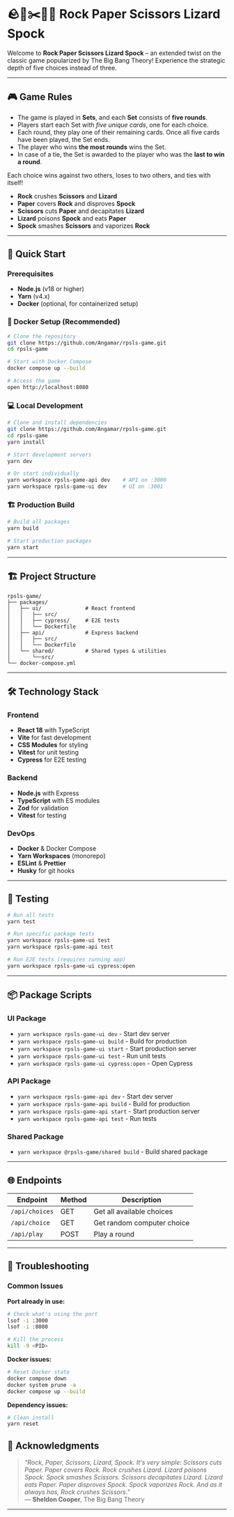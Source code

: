 # 🪨📄✂️🦎🖖 Rock Paper Scissors Lizard Spock

Welcome to **Rock Paper Scissors Lizard Spock** – an extended twist on the classic game popularized by The Big Bang Theory! Experience the strategic depth of five choices instead of three.

---

## 🎮 Game Rules

- The game is played in **Sets**, and each **Set** consists of **five rounds**.
- Players start each Set with _five unique cards_, one for each choice.
- Each round, they play one of their remaining cards. Once all five cards have been played, the Set ends.
- The player who wins **the most rounds** wins the Set.
- In case of a tie, the Set is awarded to the player who was the **last to win a round**.

Each choice wins against two others, loses to two others, and ties with itself!

- **Rock** crushes **Scissors** and **Lizard**
- **Paper** covers **Rock** and disproves **Spock**
- **Scissors** cuts **Paper** and decapitates **Lizard**
- **Lizard** poisons **Spock** and eats **Paper**
- **Spock** smashes **Scissors** and vaporizes **Rock**

---

## 🚀 Quick Start

### Prerequisites

- **Node.js** (v18 or higher)
- **Yarn** (v4.x)
- **Docker** (optional, for containerized setup)

### 🐳 Docker Setup (Recommended)

```bash
# Clone the repository
git clone https://github.com/Angamar/rpsls-game.git
cd rpsls-game

# Start with Docker Compose
docker compose up --build

# Access the game
open http://localhost:8080
```

### 💻 Local Development

```bash
# Clone and install dependencies
git clone https://github.com/Angamar/rpsls-game.git
cd rpsls-game
yarn install

# Start development servers
yarn dev

# Or start individually
yarn workspace rpsls-game-api dev    # API on :3000
yarn workspace rpsls-game-ui dev     # UI on :3001
```

### 🏗️ Production Build

```bash
# Build all packages
yarn build

# Start production packages
yarn start
```

---

## 🏗️ Project Structure

```
rpsls-game/
├── packages/
│   ├── ui/              # React frontend
│   │   ├── src/
│   │   ├── cypress/     # E2E tests
│   │   └── Dockerfile
│   ├── api/             # Express backend
│   │   ├── src/
│   │   └── Dockerfile
│   └── shared/          # Shared types & utilities
│       └──src/
└── docker-compose.yml
```

---

## 🛠️ Technology Stack

### Frontend

- **React 18** with TypeScript
- **Vite** for fast development
- **CSS Modules** for styling
- **Vitest** for unit testing
- **Cypress** for E2E testing

### Backend

- **Node.js** with Express
- **TypeScript** with ES modules
- **Zod** for validation
- **Vitest** for testing

### DevOps

- **Docker** & Docker Compose
- **Yarn Workspaces** (monorepo)
- **ESLint** & **Prettier**
- **Husky** for git hooks

---

## 🧪 Testing

```bash
# Run all tests
yarn test

# Run specific package tests
yarn workspace rpsls-game-ui test
yarn workspace rpsls-game-api test

# Run E2E tests (requires running app)
yarn workspace rpsls-game-ui cypress:open
```

---

## 📦 Package Scripts

### UI Package

- `yarn workspace rpsls-game-ui dev` - Start dev server
- `yarn workspace rpsls-game-ui build` - Build for production
- `yarn workspace rpsls-game-ui start` - Start production server
- `yarn workspace rpsls-game-ui test` - Run unit tests
- `yarn workspace rpsls-game-ui cypress:open` - Open Cypress

### API Package

- `yarn workspace rpsls-game-api dev` - Start dev server
- `yarn workspace rpsls-game-api build` - Build for production
- `yarn workspace rpsls-game-api start` - Start production server
- `yarn workspace rpsls-game-api test` - Run tests

### Shared Package

- `yarn workspace @rpsls-game/shared build` - Build shared package

---

## 🌐 Endpoints

| Endpoint       | Method | Description                |
| -------------- | ------ | -------------------------- |
| `/api/choices` | GET    | Get all available choices  |
| `/api/choice`  | GET    | Get random computer choice |
| `/api/play`    | POST   | Play a round               |

---

## 🐛 Troubleshooting

### Common Issues

**Port already in use:**

```bash
# Check what's using the port
lsof -i :3000
lsof -i :8080

# Kill the process
kill -9 <PID>
```

**Docker issues:**

```bash
# Reset Docker state
docker compose down
docker system prune -a
docker compose up --build
```

**Dependency issues:**

```bash
# Clean install
yarn reset
```

## 🙏 Acknowledgments

> _"Rock, Paper, Scissors, Lizard, Spock. It's very simple: Scissors cuts Paper. Paper covers Rock. Rock crushes Lizard. Lizard poisons Spock. Spock smashes Scissors. Scissors decapitates Lizard. Lizard eats Paper. Paper disproves Spock. Spock vaporizes Rock. And as it always has, Rock crushes Scissors."_  
> — **Sheldon Cooper**, The Big Bang Theory

---
